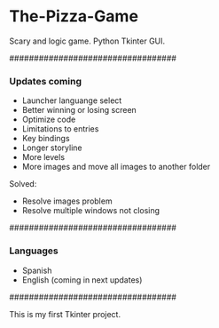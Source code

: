# The-Pizza-Game

Scary and logic game.
Python Tkinter GUI.

##################################

### Updates coming ###

- Launcher languange select
- Better winning or losing screen
- Optimize code
- Limitations to entries
- Key bindings
- Longer storyline
- More levels
- More images and move all images to another folder

Solved:

- Resolve images problem
- Resolve multiple windows not closing

##################################

### Languages ###

- Spanish
- English (coming in next updates)

##################################

This is my first Tkinter project.
